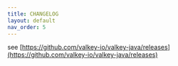 ```yaml
---
title: CHANGELOG
layout: default
nav_order: 5
---
```


see [https://github.com/valkey-io/valkey-java/releases](https://github.com/valkey-io/valkey-java/releases)